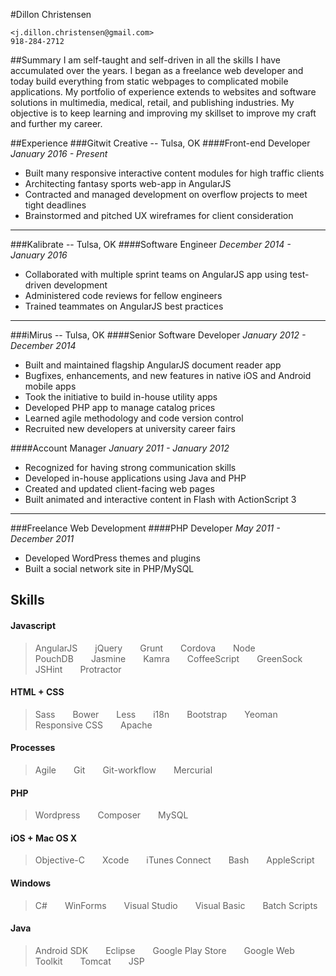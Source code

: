 #Dillon Christensen

    <j.dillon.christensen@gmail.com>
    918-284-2712

##Summary
I am self-taught and self-driven in all the skills I have accumulated over the years. I began as a freelance web developer and today build everything from static webpages to complicated mobile applications. My portfolio of experience extends to websites and software solutions in multimedia, medical, retail, and publishing industries. My objective is to keep learning and improving my skillset to improve my craft and further my career.


##Experience
###Gitwit Creative -- Tulsa, OK
####Front-end Developer
_January 2016 - Present_
* Built many responsive interactive content modules for high traffic clients
* Architecting fantasy sports web-app in AngularJS
* Contracted and managed development on overflow projects to meet tight deadlines
* Brainstormed and pitched UX wireframes for client consideration

***

###Kalibrate -- Tulsa, OK
####Software Engineer
_December 2014 - January 2016_
* Collaborated with multiple sprint teams on AngularJS app using test-driven development
* Administered code reviews for fellow engineers
* Trained teammates on AngularJS best practices

***

###iMirus -- Tulsa, OK
####Senior Software Developer
_January 2012 - December 2014_
* Built and maintained flagship AngularJS document reader app
* Bugfixes, enhancements, and new features in native iOS and Android mobile apps
* Took the initiative to build in-house utility apps
* Developed PHP app to manage catalog prices
* Learned agile methodology and code version control
* Recruited new developers at university career fairs

####Account Manager
_January 2011 - January 2012_
* Recognized for having strong communication skills
* Developed in-house applications using Java and PHP
* Created and updated client-facing web pages
* Built animated and interactive content in Flash with ActionScript 3

***

###Freelance Web Development
####PHP Developer
_May 2011 - December 2011_
* Developed WordPress themes and plugins
* Built a social network site in PHP/MySQL


## Skills
#### Javascript
>AngularJS  jQuery  Grunt  Cordova  Node  PouchDB  Jasmine  Kamra  CoffeeScript  GreenSock  JSHint  Protractor

#### HTML + CSS
>Sass  Bower  Less  i18n  Bootstrap  Yeoman  Responsive CSS  Apache

#### Processes
>Agile  Git  Git-workflow  Mercurial

#### PHP
>Wordpress  Composer  MySQL

#### iOS + Mac OS X
>Objective-C  Xcode  iTunes Connect  Bash  AppleScript

#### Windows
>C#  WinForms  Visual Studio  Visual Basic  Batch Scripts

#### Java
>Android SDK  Eclipse  Google Play Store  Google Web Toolkit  Tomcat  JSP
